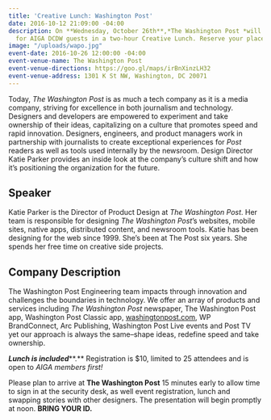 ```yaml
---
title: 'Creative Lunch: Washington Post'
date: 2016-10-12 21:09:00 -04:00
description: On **Wednesday, October 26th**,*The Washington Post *will open its doors
  for AIGA DCDW guests in a two-hour Creative Lunch. Reserve your place at the table.
image: "/uploads/wapo.jpg"
event-date: 2016-10-26 12:00:00 -04:00
event-venue-name: The Washington Post
event-venue-directions: https://goo.gl/maps/irBnXinzLH32
event-venue-address: 1301 K St NW, Washington, DC 20071
---
```


Today, *The Washington Post* is as much a tech company as it is a media company, striving for excellence in both journalism and technology. Designers and developers are empowered to experiment and take ownership of their ideas, capitalizing on a culture that promotes speed and rapid innovation. Designers, engineers, and product managers work in partnership with journalists to create exceptional experiences for *Post* readers as well as tools used internally by the newsroom. Design Director Katie Parker provides an inside look at the company’s culture shift and how it’s positioning the organization for the future.

## Speaker

Katie Parker is the Director of Product Design at *The Washington Post*. Her team is responsible for designing *The Washington Post*’s websites, mobile sites, native apps, distributed content, and newsroom tools. Katie has been designing for the web since 1999. She’s been at The Post six years. She spends her free time on creative side projects.

## Company Description

The Washington Post Engineering team impacts through innovation and challenges the boundaries in technology. We offer an array of products and services including *The Washington Post* newspaper, The Washington Post app, Washington Post Classic app, [washingtonpost.com](http://washingtonpost.com/), WP BrandConnect, Arc Publishing, Washington Post Live events and Post TV yet our approach is always the same–shape ideas, redefine speed and take ownership.

***Lunch is included*****.** Registration is $10, limited to 25 attendees and is open to *AIGA members first!*

Please plan to arrive at **The Washington Post** 15 minutes early to allow time to sign in at the security desk, as well event registration, lunch and swapping stories with other designers. The presentation will begin promptly at noon. **BRING YOUR ID.**